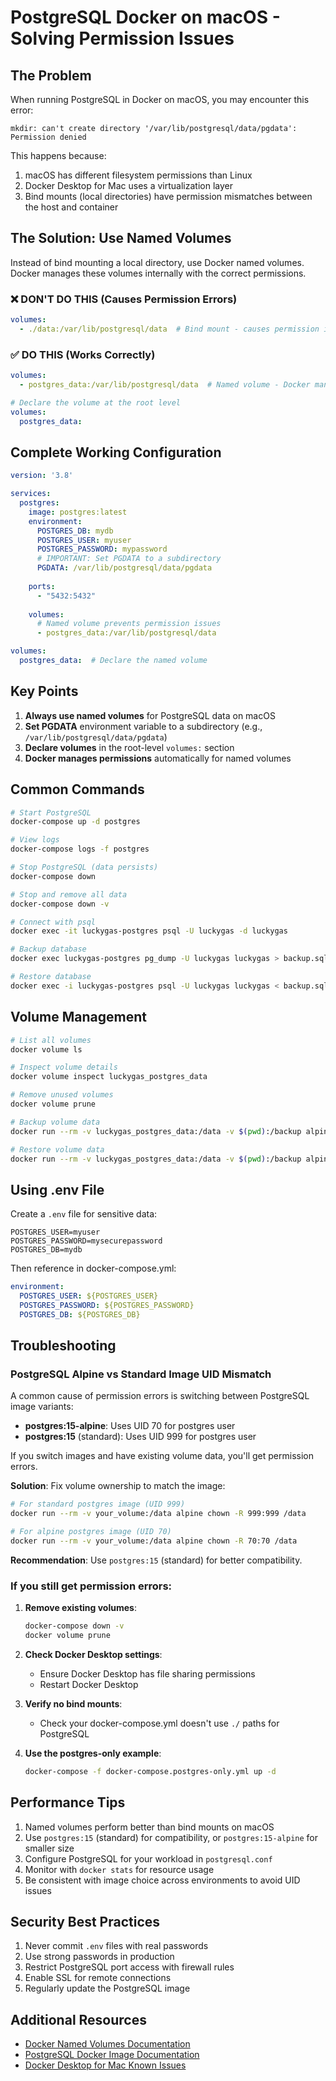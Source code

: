 # PostgreSQL Docker on macOS - Solving Permission Issues

## The Problem

When running PostgreSQL in Docker on macOS, you may encounter this error:
```
mkdir: can't create directory '/var/lib/postgresql/data/pgdata': Permission denied
```

This happens because:
1. macOS has different filesystem permissions than Linux
2. Docker Desktop for Mac uses a virtualization layer
3. Bind mounts (local directories) have permission mismatches between the host and container

## The Solution: Use Named Volumes

Instead of bind mounting a local directory, use Docker named volumes. Docker manages these volumes internally with the correct permissions.

### ❌ DON'T DO THIS (Causes Permission Errors)
```yaml
volumes:
  - ./data:/var/lib/postgresql/data  # Bind mount - causes permission issues
```

### ✅ DO THIS (Works Correctly)
```yaml
volumes:
  - postgres_data:/var/lib/postgresql/data  # Named volume - Docker manages permissions

# Declare the volume at the root level
volumes:
  postgres_data:
```

## Complete Working Configuration

```yaml
version: '3.8'

services:
  postgres:
    image: postgres:latest
    environment:
      POSTGRES_DB: mydb
      POSTGRES_USER: myuser
      POSTGRES_PASSWORD: mypassword
      # IMPORTANT: Set PGDATA to a subdirectory
      PGDATA: /var/lib/postgresql/data/pgdata
    
    ports:
      - "5432:5432"
    
    volumes:
      # Named volume prevents permission issues
      - postgres_data:/var/lib/postgresql/data

volumes:
  postgres_data:  # Declare the named volume
```

## Key Points

1. **Always use named volumes** for PostgreSQL data on macOS
2. **Set PGDATA** environment variable to a subdirectory (e.g., `/var/lib/postgresql/data/pgdata`)
3. **Declare volumes** in the root-level `volumes:` section
4. **Docker manages permissions** automatically for named volumes

## Common Commands

```bash
# Start PostgreSQL
docker-compose up -d postgres

# View logs
docker-compose logs -f postgres

# Stop PostgreSQL (data persists)
docker-compose down

# Stop and remove all data
docker-compose down -v

# Connect with psql
docker exec -it luckygas-postgres psql -U luckygas -d luckygas

# Backup database
docker exec luckygas-postgres pg_dump -U luckygas luckygas > backup.sql

# Restore database
docker exec -i luckygas-postgres psql -U luckygas luckygas < backup.sql
```

## Volume Management

```bash
# List all volumes
docker volume ls

# Inspect volume details
docker volume inspect luckygas_postgres_data

# Remove unused volumes
docker volume prune

# Backup volume data
docker run --rm -v luckygas_postgres_data:/data -v $(pwd):/backup alpine tar czf /backup/postgres-backup.tar.gz -C /data .

# Restore volume data
docker run --rm -v luckygas_postgres_data:/data -v $(pwd):/backup alpine tar xzf /backup/postgres-backup.tar.gz -C /data
```

## Using .env File

Create a `.env` file for sensitive data:
```env
POSTGRES_USER=myuser
POSTGRES_PASSWORD=mysecurepassword
POSTGRES_DB=mydb
```

Then reference in docker-compose.yml:
```yaml
environment:
  POSTGRES_USER: ${POSTGRES_USER}
  POSTGRES_PASSWORD: ${POSTGRES_PASSWORD}
  POSTGRES_DB: ${POSTGRES_DB}
```

## Troubleshooting

### PostgreSQL Alpine vs Standard Image UID Mismatch

A common cause of permission errors is switching between PostgreSQL image variants:

- **postgres:15-alpine**: Uses UID 70 for postgres user
- **postgres:15** (standard): Uses UID 999 for postgres user

If you switch images and have existing volume data, you'll get permission errors.

**Solution**: Fix volume ownership to match the image:
```bash
# For standard postgres image (UID 999)
docker run --rm -v your_volume:/data alpine chown -R 999:999 /data

# For alpine postgres image (UID 70)
docker run --rm -v your_volume:/data alpine chown -R 70:70 /data
```

**Recommendation**: Use `postgres:15` (standard) for better compatibility.

### If you still get permission errors:

1. **Remove existing volumes**:
   ```bash
   docker-compose down -v
   docker volume prune
   ```

2. **Check Docker Desktop settings**:
   - Ensure Docker Desktop has file sharing permissions
   - Restart Docker Desktop

3. **Verify no bind mounts**:
   - Check your docker-compose.yml doesn't use `./` paths for PostgreSQL

4. **Use the postgres-only example**:
   ```bash
   docker-compose -f docker-compose.postgres-only.yml up -d
   ```

## Performance Tips

1. Named volumes perform better than bind mounts on macOS
2. Use `postgres:15` (standard) for compatibility, or `postgres:15-alpine` for smaller size
3. Configure PostgreSQL for your workload in `postgresql.conf`
4. Monitor with `docker stats` for resource usage
5. Be consistent with image choice across environments to avoid UID issues

## Security Best Practices

1. Never commit `.env` files with real passwords
2. Use strong passwords in production
3. Restrict PostgreSQL port access with firewall rules
4. Enable SSL for remote connections
5. Regularly update the PostgreSQL image

## Additional Resources

- [Docker Named Volumes Documentation](https://docs.docker.com/storage/volumes/)
- [PostgreSQL Docker Image Documentation](https://hub.docker.com/_/postgres)
- [Docker Desktop for Mac Known Issues](https://docs.docker.com/desktop/mac/troubleshoot/)